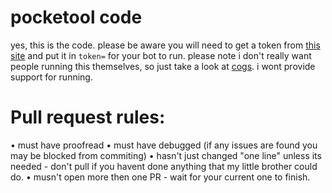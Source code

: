 # pocketool code
yes, this is the code. please be aware you will need to get a token from [this site](https://discordapp.com/developers/applciations) and put it in `token=` for your bot to run.
please note i don't really want people running this themselves, so just take a look at [cogs](https://github.com/EEKIM10/pocketool/tree/code/pock/coggable). i wont provide support for running.
# Pull request rules:
• must have proofread
• must have debugged (if any issues are found you may be blocked from commiting)
• hasn't just changed "one line" unless its needed - don't pull if you havent done anything that my little brother could do.
• musn't open more then one PR - wait for your current one to finish.
